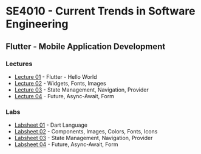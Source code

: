 # SE4010 - Current Trends in Software Engineering 

## Flutter - Mobile Application Development  

### Lectures  

* [Lecture 01](https://github.com/paradocx96/SE4010-CTSE/tree/main/ctse_lecture1) - Flutter - Hello World  
* [Lecture 02](https://github.com/paradocx96/SE4010-CTSE/tree/main/ctse_lecture2) - Widgets, Fonts, Images  
* [Lecture 03](https://github.com/paradocx96/SE4010-CTSE/tree/main/ctse_lecture3) - State Management, Navigation, Provider  
* [Lecture 04](https://github.com/paradocx96/SE4010-CTSE/tree/main/ctse_lecture4) - Future, Async-Await, Form  

### Labs

* [Labsheet 01](https://github.com/paradocx96/SE4010-CTSE/tree/main/ctse_labsheet1) - Dart Language  
* [Labsheet 02](https://github.com/paradocx96/SE4010-CTSE/tree/main/ctse_labsheet2) - Components, Images, Colors, Fonts, Icons  
* [Labsheet 03](https://github.com/paradocx96/SE4010-CTSE/tree/main/ctse_labsheet3) - State Management, Navigation, Provider  
* [Labsheet 04](https://github.com/paradocx96/SE4010-CTSE/tree/main/ctse_labsheet4) - Future, Async-Await, Form  
